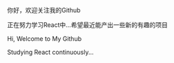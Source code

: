 你好，欢迎关注我的Github

正在努力学习React中...希望最近能产出一些新的有趣的项目

Hi, Welcome to My Github

Studying React continuously...
